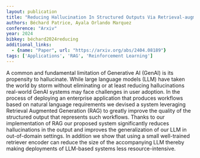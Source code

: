 ```yaml
---
layout: publication
title: "Reducing Hallucination In Structured Outputs Via Retrieval-augmented Generation"
authors: Béchard Patrice, Ayala Orlando Marquez
conference: "Arxiv"
year: 2024
bibkey: béchard2024reducing
additional_links:
  - {name: "Paper", url: "https://arxiv.org/abs/2404.08189"}
tags: ['Applications', 'RAG', 'Reinforcement Learning']
---
```

A common and fundamental limitation of Generative AI (GenAI) is its propensity to hallucinate. While large language models (LLM) have taken the world by storm without eliminating or at least reducing hallucinations real-world GenAI systems may face challenges in user adoption. In the process of deploying an enterprise application that produces workflows based on natural language requirements we devised a system leveraging Retrieval Augmented Generation (RAG) to greatly improve the quality of the structured output that represents such workflows. Thanks to our implementation of RAG our proposed system significantly reduces hallucinations in the output and improves the generalization of our LLM in out-of-domain settings. In addition we show that using a small well-trained retriever encoder can reduce the size of the accompanying LLM thereby making deployments of LLM-based systems less resource-intensive.
